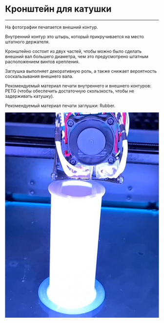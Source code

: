 # Кронштейн для катушки
---

На фотографии печатается внешний контур.

Внутренний контур это штырь, который прикручивается на место штатного держателя.

Кронштейно состоит из двух частей, чтобы можно было сделать внешний вал большего диаметра, чем это предусмотрено штатным расположением винтов крепления. 

Заглушка выполняет декоративную роль, а также снижает вероятность соскальзывания внешнего вала.

Рекомендуемый материал печати внутреннего и внешнего контуров: PETG (чтобы обеспечить достаточную скользкость, чтобы не задерживать катушку).

Рекомендуемый материал печати заглушки: Rubber.

![Кронштейн_для катушки_3](./img/Кронштейн_для_катушки_3.jpg)
